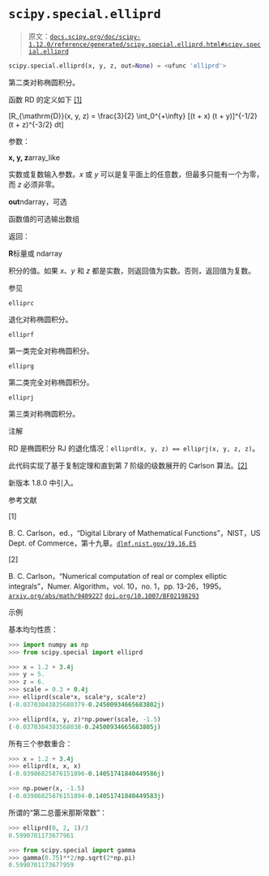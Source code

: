 # `scipy.special.elliprd`

> 原文：[`docs.scipy.org/doc/scipy-1.12.0/reference/generated/scipy.special.elliprd.html#scipy.special.elliprd`](https://docs.scipy.org/doc/scipy-1.12.0/reference/generated/scipy.special.elliprd.html#scipy.special.elliprd)

```py
scipy.special.elliprd(x, y, z, out=None) = <ufunc 'elliprd'>
```

第二类对称椭圆积分。

函数 RD 的定义如下 [[1]](#rb81fd8b279e8-1)

\[R_{\mathrm{D}}(x, y, z) = \frac{3}{2} \int_0^{+\infty} [(t + x) (t + y)]^{-1/2} (t + z)^{-3/2} dt\]

参数：

**x, y, z**array_like

实数或复数输入参数。*x* 或 *y* 可以是复平面上的任意数，但最多只能有一个为零，而 *z* 必须非零。

**out**ndarray，可选

函数值的可选输出数组

返回：

**R**标量或 ndarray

积分的值。如果 *x*、*y* 和 *z* 都是实数，则返回值为实数。否则，返回值为复数。

参见

`elliprc`

退化对称椭圆积分。

`elliprf`

第一类完全对称椭圆积分。

`elliprg`

第二类完全对称椭圆积分。

`elliprj`

第三类对称椭圆积分。

注解

RD 是椭圆积分 RJ 的退化情况：`elliprd(x, y, z) == elliprj(x, y, z, z)`。

此代码实现了基于复制定理和直到第 7 阶级的级数展开的 Carlson 算法。[[2]](#rb81fd8b279e8-2)

新版本 1.8.0 中引入。

参考文献

[1]

B. C. Carlson，ed.，“Digital Library of Mathematical Functions”，NIST，US Dept. of Commerce，第十九章。[`dlmf.nist.gov/19.16.E5`](https://dlmf.nist.gov/19.16.E5)

[2]

B. C. Carlson，“Numerical computation of real or complex elliptic integrals”，Numer. Algorithm，vol. 10，no. 1，pp. 13-26，1995。[`arxiv.org/abs/math/9409227`](https://arxiv.org/abs/math/9409227) [`doi.org/10.1007/BF02198293`](https://doi.org/10.1007/BF02198293)

示例

基本均匀性质：

```py
>>> import numpy as np
>>> from scipy.special import elliprd 
```

```py
>>> x = 1.2 + 3.4j
>>> y = 5.
>>> z = 6.
>>> scale = 0.3 + 0.4j
>>> elliprd(scale*x, scale*y, scale*z)
(-0.03703043835680379-0.24500934665683802j) 
```

```py
>>> elliprd(x, y, z)*np.power(scale, -1.5)
(-0.0370304383568038-0.24500934665683805j) 
```

所有三个参数重合：

```py
>>> x = 1.2 + 3.4j
>>> elliprd(x, x, x)
(-0.03986825876151896-0.14051741840449586j) 
```

```py
>>> np.power(x, -1.5)
(-0.03986825876151894-0.14051741840449583j) 
```

所谓的“第二总蕾米那斯常数”：

```py
>>> elliprd(0, 2, 1)/3
0.5990701173677961 
```

```py
>>> from scipy.special import gamma
>>> gamma(0.75)**2/np.sqrt(2*np.pi)
0.5990701173677959 
```
